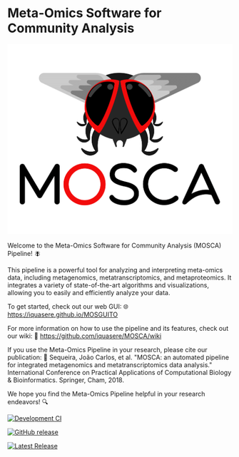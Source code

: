 # Meta-Omics Software for Community Analysis

<a href="https://github.com/iquasere/MOSCA">
  <img src="mosca_logo.png" alt="Logo" title="Logo by Sérgio A. Silva">
</a>

Welcome to the Meta-Omics Software for Community Analysis (MOSCA) Pipeline! :fly:

This pipeline is a powerful tool for analyzing and interpreting meta-omics data, including metagenomics, metatranscriptomics, and metaproteomics. It integrates a variety of state-of-the-art algorithms and visualizations, allowing you to easily and efficiently analyze your data.

To get started, check out our web GUI: 🌐 https://iquasere.github.io/MOSGUITO

For more information on how to use the pipeline and its features, check out our wiki: 📖 https://github.com/iquasere/MOSCA/wiki

If you use the Meta-Omics Pipeline in your research, please cite our publication: 📄 Sequeira, João Carlos, et al. "MOSCA: an automated pipeline for integrated metagenomics and metatranscriptomics data analysis." International Conference on Practical Applications of Computational Biology & Bioinformatics. Springer, Cham, 2018.

We hope you find the Meta-Omics Pipeline helpful in your research endeavors! 🔍


[![Development CI](https://github.com/iquasere/MOSCA/actions/workflows/main.yml/badge.svg?branch=development)](https://github.com/iquasere/MOSCA/actions/workflows/main.yml)

[![GitHub release](https://img.shields.io/github/release/iquasere/MOSCA.svg)](https://github.com/iquasere/MOSCA/releases/latest)

[![Latest Release](https://img.shields.io/github/release-date/iquasere/MOSCA.svg)](https://github.com/iquasere/MOSCA/releases)
